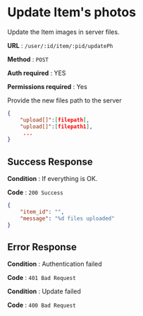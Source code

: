 
# Update Item's photos
Update the Item images in server files.

**URL** : `/user/:id/item/:pid/updatePh`

**Method** : `POST`

**Auth required** : YES

**Permissions required** : Yes

Provide the new files path to the server
```json
{
    "upload[]":[filepath],
    "upload[]":[filepath1],
     ...
}
```

## Success Response

**Condition** : If everything is OK.

**Code** : `200 Success`
```json
{
    "item_id": "",
    "message": "%d files uploaded"
}
```

## Error Response 

**Condition** : Authentication failed

**Code** : `401 Bad Request`

**Condition** : Update failed

**Code** : `400 Bad Request`
